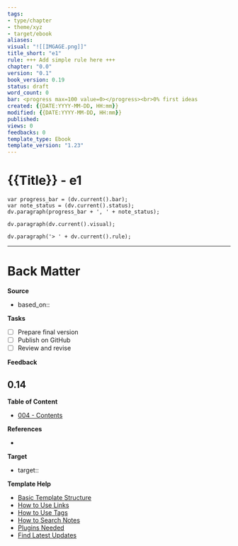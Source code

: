 ```yaml
---
tags: 
- type/chapter 
- theme/xyz
- target/ebook 
aliases:
visual: "![[IMGAGE.png]]"
title_short: "e1"
rule: +++ Add simple rule here +++
chapter: "0.0"
version: "0.1"
book_version: 0.19
status: draft
word_count: 0
bar: <progress max=100 value=0></progress><br>0% first ideas
created: {{DATE:YYYY-MM-DD, HH:mm}}
modified: {{DATE:YYYY-MM-DD, HH:mm}}
published:
views: 0
feedbacks: 0
template_type: Ebook
template_version: "1.23"
---
```

<!--  
status: draft, final, published, revised 
bar: <progress max=100 value=0></progress><br>0% first ideas 
	10% takeaway promised, 20% used for teaching, 30% value offered  
	40% front-loaded value, 50% high value-per-page, 60% value tested
	70% feedback received, 80% value improved, 90% finally polished, 100% recommended 
-->

# {{Title}} - e1
<!--  Clear and descriptive title -->

```dataviewjs 
var progress_bar = (dv.current().bar);
var note_status = (dv.current().status);
dv.paragraph(progress_bar + ', ' + note_status);
```

<!-- My sketchnote if available -->
```dataviewjs 
dv.paragraph(dv.current().visual);
```

<!-- Motivational quote if available -->

<!-- Main content of this chapter -->

<!-- Simple rule to remember  -->
```dataviewjs 
dv.paragraph('> ' + dv.current().rule);
```

<!-- References in footnote  -->


---
# Back Matter

**Source**
<!-- Always keep a link to the source- --> 
- based_on::

**Tasks**
<!-- What remains to be done do get the final version? --> 

- [ ] Prepare final version 
- [ ] Publish on GitHub
- [ ] Review and revise

**Feedback**
<!-- What remains for you to consider in the draft version? --> 
**0.14**
- 

**Table of Content**
<!-- Links to chapters from e-book -->
- [004 - Contents](004%20-%20Contents.md)


**References**
<!-- Links to pages not referenced in the content -->
- 

**Target**
- target::

**Template Help**
<!-- Links to external help pages on GitHub. -->
- [Basic Template Structure](https://github.com/groepl/Obsidian-Templates#basic-template-structure)
- [How to Use Links](https://github.com/groepl/Obsidian-Templates#how-to-use-links)
- [How to Use Tags](https://github.com/groepl/Obsidian-Templates#how-to-use-tags)
- [How to Search Notes](https://github.com/groepl/Obsidian-Templates#how-to-search-notes)
- [Plugins Needed](https://github.com/groepl/Obsidian-Templates#obsidian-plugins-needed)
- [Find Latest Updates](https://github.com/groepl/Obsidian-Templates)


